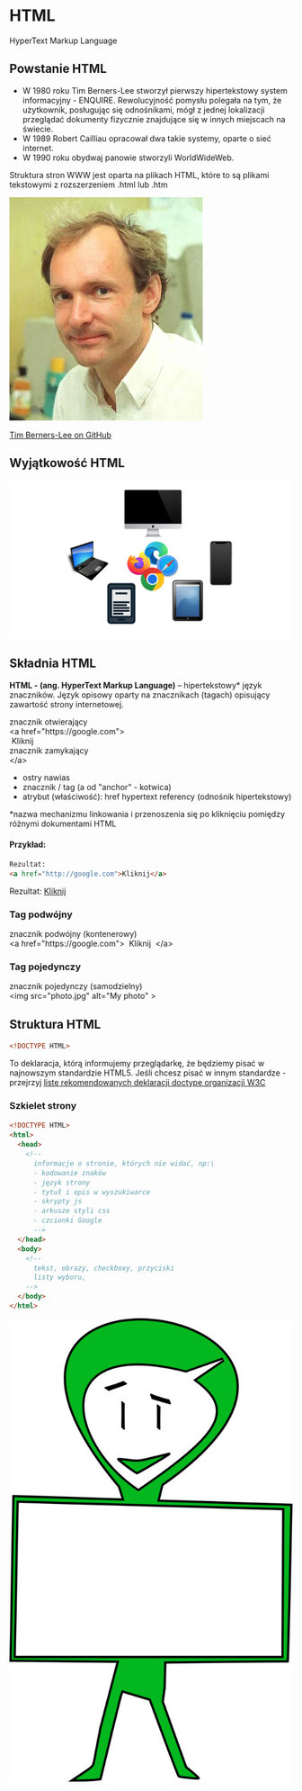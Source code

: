 # HTML
HyperText Markup Language
## Powstanie HTML

<div class="standardWrapper">
<div>
  <ul>
    <li>
      W 1980 roku Tim Berners-Lee stworzył pierwszy hipertekstowy system informacyjny - ENQUIRE. Rewolucyjność pomysłu polegała na tym, że użytkownik, posługując się odnośnikami, mógł z jednej lokalizacji przeglądać dokumenty fizycznie znajdujące się w innych miejscach na świecie. 
    </li>
    <li>
      W 1989 Robert Cailliau opracował dwa takie systemy, oparte o sieć internet. 
    </li>
    <li>
      W 1990 roku obydwaj panowie stworzyli WorldWideWeb.  
    </li>
  </ul>
  Struktura stron WWW jest oparta na plikach HTML, które to są plikami tekstowymi z rozszerzeniem .html lub .htm
</div>
<div>

  ![Tim Berners-Lee](../images/html_tim_berens_lee.webp)
  
  [Tim Berners-Lee on GitHub](https://github.com/timbl)
</div>
</div>

## Wyjątkowość HTML 
<!-- ![Devices compatibile with HTML](./images/html_devices.webp) -->
![Devices compatibile with HTML](../images/html_devices.svg)

## Składnia HTML
**HTML - (ang. HyperText Markup Language)** – hipertekstowy* język znaczników.
Język opisowy oparty na znacznikach (tagach) opisujący zawartość strony internetowej.

<div class="exampleTagsContainer">
  <div class="exampleTag withUpperLabel">
    <div class="upperLabel">znacznik otwierający</div>
    <span style="color:var(--red);"><</span><span style="color:var(--blue);">a</span>
    <span style="color:var(--green);">href</span><span>=</span><span>"https://google.com"</span><span style="color:var(--red);">></span>
  </div>
  <div class="exampleTag">
    <span>&nbsp;Kliknij&nbsp;</span>
  </div>
  <div class="exampleTag withUpperLabel">
    <div class="upperLabel">znacznik zamykający</div>
    <span style="color:var(--red);">&lt;/</span><span style="color:var(--blue);">a</span><span style="color:var(--red);">></span>
  </div>
</div>

 - <span style="color:var(--red);">ostry nawias</span>
 - <span style="color:var(--blue);">znacznik / tag (a od "anchor" - kotwica)</span>
 - <span style="color:var(--green);">atrybut (właściwość): href hypertext referency (odnośnik hipertekstowy)</span>

*nazwa mechanizmu linkowania i przenoszenia się po kliknięciu pomiędzy różnymi dokumentami HTML

#### Przykład: 
```html
Rezultat:
<a href="http://google.com">Kliknij</a>
```
Rezultat:
<a href="http://google.com">Kliknij</a>

### Tag podwójny
<div class="exampleTagsContainer">
  <div class="exampleTag withUpperLabel">
    <div class="upperLabel">znacznik podwójny (kontenerowy)</div>
    <span style="color:var(--red);"><</span><span style="color:var(--blue);">a</span>
    <span style="color:var(--green);">href</span><span>=</span><span>"https://google.com"</span><span style="color:var(--red);">></span>
    <span>&nbsp;Kliknij&nbsp;</span>
    <span style="color:var(--red);">&lt;/</span><span style="color:var(--blue);">a</span><span style="color:var(--red);">></span>
  </div>
</div>

### Tag pojedynczy
<div class="exampleTagsContainer">
  <div class="exampleTag withUpperLabel">
    <div class="upperLabel">znacznik pojedynczy (samodzielny)</div>
    <span style="color:var(--red);"><</span><span style="color:var(--blue);">img</span>
    <span style="color:var(--green);">src</span><span>=</span><span>"photo.jpg"</span>
    <span style="color:var(--green);">alt</span><span>=</span><span>"My photo"</span>
    <span style="color:var(--red);">></span>
  </div>
</div>

## Struktura HTML
```html
<!DOCTYPE HTML>
```
To deklaracja, którą informujemy przeglądarkę, że będziemy pisać w najnowszym standardzie HTML5.
Jeśli chcesz pisać w innym standardze - przejrzyj 
[listę rekomendowanych deklaracji doctype organizacji W3C](https://www.w3.org/QA/2002/04/valid-dtd-list.html)

### Szkielet strony
<div class="standardWrapper">
  <div>

  ```html
  <!DOCTYPE HTML>
  <html>
    <head>
      <!-- 
        informacje o stronie, których nie widać, np:\
        - kodowanie znaków
        - język strony
        - tytuł i opis w wyszukiwarce
        - skrypty js 
        - arkusze styli css
        - czcionki Google 
        -->
    </head>
    <body>
      <!-- 
        tekst, obrazy, checkboxy, przyciski
        listy wyboru,
      -->
    </body>
  </html>
  ```
  </div>
  <div>

  ![Pan Cyfrowy](../images/html_mr_digital.svg)
  </div>

</div>

